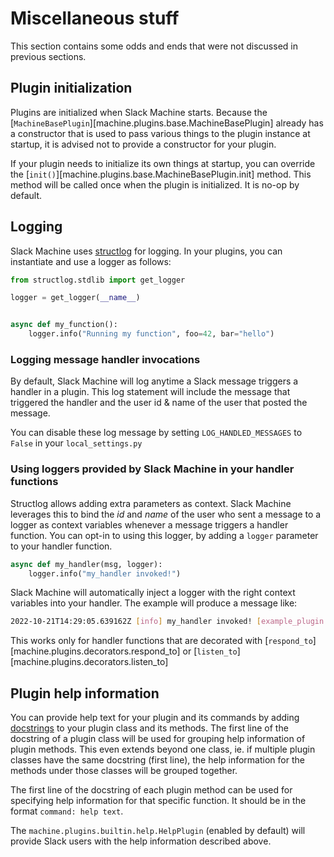 # Miscellaneous stuff

This section contains some odds and ends that were not discussed in previous sections.

## Plugin initialization

Plugins are initialized when Slack Machine starts. Because the
[`MachineBasePlugin`][machine.plugins.base.MachineBasePlugin] already has a constructor that is used to pass various
things to the plugin instance at startup, it is advised not to provide a constructor for your plugin.

If your plugin needs to initialize its own things at startup, you can override the
[`init()`][machine.plugins.base.MachineBasePlugin.init] method. This method will be called once when the plugin is
initialized. It is no-op by default.

## Logging

Slack Machine uses [structlog](https://www.structlog.org) for logging. In your plugins, you can instantiate and use a
logger as follows:

```python
from structlog.stdlib import get_logger

logger = get_logger(__name__)


async def my_function():
    logger.info("Running my function", foo=42, bar="hello")
```

### Logging message handler invocations

By default, Slack Machine will log anytime a Slack message triggers a handler in a plugin. This log statement will
include the message that triggered the handler and the user id & name of the user that posted the message.

You can disable these log message by setting `LOG_HANDLED_MESSAGES` to `False` in your `local_settings.py`

### Using loggers provided by Slack Machine in your handler functions

Structlog allows adding extra parameters as context. Slack Machine leverages this to bind the _id_ and _name_ of the
user who sent a message to a logger as context variables whenever a message triggers a handler function. You can opt-in
to using this logger, by adding a `logger` parameter to your handler function.

```python
async def my_handler(msg, logger):
    logger.info("my_handler invoked!")
```

Slack Machine will automatically inject a logger with the right context variables into your handler. The example
will produce a message like:

```bash
2022-10-21T14:29:05.639162Z [info] my_handler invoked! [example_plugin.my_plugin.MyPlugin.my_handler] filename=my_plugin.py func_name=my_handler lineno=5 user_id=U12345678 user_name=user1
```

This works only for handler functions that are decorated with
[`respond_to`][machine.plugins.decorators.respond_to] or [`listen_to`][machine.plugins.decorators.listen_to]

## Plugin help information

You can provide help text for your plugin and its commands by adding
[docstrings](https://www.python.org/dev/peps/pep-0257/) to your plugin class and its methods. The first line of the
docstring of a plugin class will be used for grouping help information of plugin methods. This even extends beyond one
class, ie. if multiple plugin classes have the same docstring (first line), the help information for the methods under
those classes will be grouped together.

The first line of the docstring of each plugin method can be used for specifying help information for that specific
function. It should be in the format `command: help text`.

The `machine.plugins.builtin.help.HelpPlugin` (enabled by default) will provide Slack users with the help information
described above.
